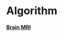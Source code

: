 # Algorithm

<strong> <a href="https://github.com/pragneshdigi/Artificial-Intelligence/blob/master/Application/Brain MRI.ipynb">
  Brain MRI</a></strong>
